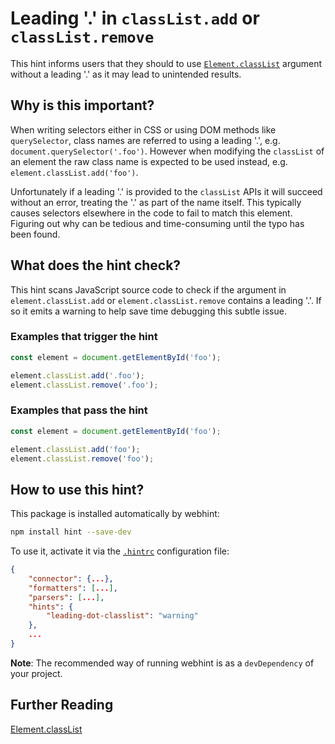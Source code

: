 # Leading '.' in `classList.add` or `classList.remove`

This hint informs users that they should to use
[`Element.classList`][classlist] argument without a leading '.' as it
may lead to unintended results.

## Why is this important?

When writing selectors either in CSS or using DOM methods like
`querySelector`, class names are referred to using a leading '.',
e.g. `document.querySelector('.foo')`. However when modifying the
`classList` of an element the raw class name is expected to be used
instead, e.g. `element.classList.add('foo')`.

Unfortunately if a leading '.' is provided to the `classList` APIs
it will succeed without an error, treating the '.' as part of the
name itself. This typically causes selectors elsewhere in the code
to fail to match this element. Figuring out why can be tedious and
time-consuming until the typo has been found.

## What does the hint check?

This hint scans JavaScript source code to check if the argument in
`element.classList.add` or `element.classList.remove` contains a
leading '.'. If so it emits a warning to help save time debugging
this subtle issue.

### Examples that **trigger** the hint

```javascript
const element = document.getElementById('foo');

element.classList.add('.foo');
element.classList.remove('.foo');
```

### Examples that **pass** the hint

```javascript
const element = document.getElementById('foo');

element.classList.add('foo');
element.classList.remove('foo');
```

## How to use this hint?

This package is installed automatically by webhint:

```bash
npm install hint --save-dev
```

To use it, activate it via the [`.hintrc`][hintrc] configuration file:

```json
{
    "connector": {...},
    "formatters": [...],
    "parsers": [...],
    "hints": {
        "leading-dot-classlist": "warning"
    },
    ...
}
```

**Note**: The recommended way of running webhint is as a `devDependency` of
your project.

## Further Reading

[Element.classList][classlist]

<!-- Link labels: -->

[classlist]: https://developer.mozilla.org/en-US/docs/Web/API/Element/classList
[hintrc]: https://webhint.io/docs/user-guide/configuring-webhint/summary/

